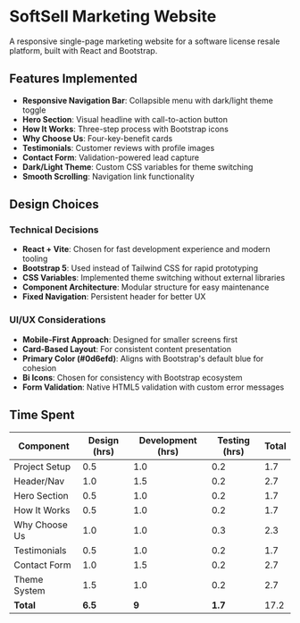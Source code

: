 # SoftSell Marketing Website

A responsive single-page marketing website for a software license resale platform, built with React and Bootstrap.

## Features Implemented
- **Responsive Navigation Bar**: Collapsible menu with dark/light theme toggle
- **Hero Section**: Visual headline with call-to-action button
- **How It Works**: Three-step process with Bootstrap icons
- **Why Choose Us**: Four-key-benefit cards
- **Testimonials**: Customer reviews with profile images
- **Contact Form**: Validation-powered lead capture
- **Dark/Light Theme**: Custom CSS variables for theme switching
- **Smooth Scrolling**: Navigation link functionality

## Design Choices
### Technical Decisions
- **React + Vite**: Chosen for fast development experience and modern tooling
- **Bootstrap 5**: Used instead of Tailwind CSS for rapid prototyping
- **CSS Variables**: Implemented theme switching without external libraries
- **Component Architecture**: Modular structure for easy maintenance
- **Fixed Navigation**: Persistent header for better UX

### UI/UX Considerations
- **Mobile-First Approach**: Designed for smaller screens first
- **Card-Based Layout**: For consistent content presentation
- **Primary Color (#0d6efd)**: Aligns with Bootstrap's default blue for cohesion
- **Bi Icons**: Chosen for consistency with Bootstrap ecosystem
- **Form Validation**: Native HTML5 validation with custom error messages

## Time Spent
| Component         | Design (hrs) | Development (hrs) | Testing (hrs) | Total |
|-------------------|--------------|-------------------|---------------|-------|
| Project Setup     | 0.5          | 1.0               | 0.2           | 1.7   |
| Header/Nav        | 1.0          | 1.5               | 0.2           | 2.7   |
| Hero Section      | 0.5          | 1.0               | 0.2           | 1.7   |
| How It Works      | 0.5          | 1.0               | 0.2           | 1.7   |
| Why Choose Us     | 1.0          | 1.0               | 0.3           | 2.3   |
| Testimonials      | 0.5          | 1.0               | 0.2           | 1.7   |
| Contact Form      | 1.0          | 1.5               | 0.2           | 2.7   |
| Theme System      | 1.5          | 1.0               | 0.2           | 2.7   |
| **Total**         | **6.5**      | **9**             | **1.7**       | 17.2  |


